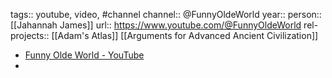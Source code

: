 tags:: youtube, video, #channel 
channel:: @FunnyOldeWorld
year::
person:: [[Jahannah James]] 
url:: https://www.youtube.com/@FunnyOldeWorld
rel-projects:: [[Adam's Atlas]]
 [[Arguments for Advanced Ancient Civilization]]
- [Funny Olde World - YouTube](https://www.youtube.com/@FunnyOldeWorld)
-